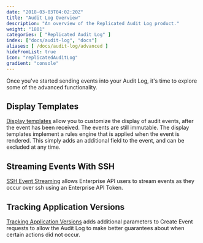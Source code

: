 ```yaml
---
date: "2018-03-03T04:02:20Z"
title: "Audit Log Overview"
description: "An overview of the Replicated Audit Log product."
weight: "1801"
categories: [ "Replicated Audit Log" ]
index: ["docs/audit-log", "docs"]
aliases: [ /docs/audit-log/advanced ]
hideFromList: true
icon: "replicatedAuditLog"
gradient: "console"
---
```


Once you've started sending events into your Audit Log, it's time to explore some of the advanced functionality.

## Display Templates
[Display templates](/docs/audit-log/advanced/display-templates) allow you to customize the display of audit events, after the event has been received. The events are still immutable. The display templates implement a rules engine that is applied when the event is rendered. This simply adds an additional field to the event, and can be excluded at any time.

## Streaming Events With SSH
[SSH Event Streaming](/docs/audit-log/advanced/ssh-streaming) allows Enterprise API users to stream events as they occur over ssh using an Enterprise API Token.

## Tracking Application Versions
[Tracking Application Versions](/docs/audit-log/advanced/tracking-versions) adds additional parameters to Create Event requests to allow the Audit Log to make better guarantees about when certain actions did not occur.
